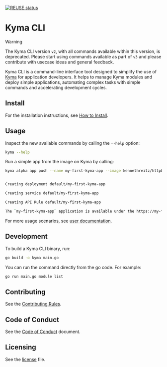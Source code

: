 <!-- markdown-link-check-disable-next-line -->

[![REUSE status](https://api.reuse.software/badge/github.com/kyma-project/cli)](https://api.reuse.software/info/github.com/kyma-project/cli)

# Kyma CLI

> [!WARNING]
> The Kyma CLI version `v2`, with all commands available within this version, is deprecated. Please start using commands available as part of `v3` and please contribute with usecase ideas and general feedback.

Kyma CLI is a command-line interface tool designed to simplify the use of [Kyma](https://github.com/kyma-project/kyma) for application developers. It helps to manage Kyma modules and deploy simple applications, automating complex tasks with simple commands and accelerating development cycles.

## Install

For the installation instructions, see [How to Install](./docs/user/README.md#how-to-install).

## Usage

Inspect the new available commands by calling the `--help` option:

```sh
kyma --help
```

Run a simple app from the image on Kyma by calling:

```sh
kyma alpha app push --name my-first-kyma-app --image kennethreitz/httpbin --expose --container-port 80


Creating deployment default/my-first-kyma-app

Creating service default/my-first-kyma-app

Creating API Rule default/my-first-kyma-app

The `my-first-kyma-app` application is available under the https://my-first-kyma-app.{CLUSTER_DOMAIN}/ address
```

For more usage scenarios, see [user documentation](./docs/user/README.md).

## Development

To build a Kyma CLI binary, run:

```sh
go build -o kyma main.go
```

You can run the command directly from the go code. For example:

```sh
go run main.go module list
```

## Contributing
<!--- mandatory section - do not change this! --->

See the [Contributing Rules](CONTRIBUTING.md).

## Code of Conduct
<!--- mandatory section - do not change this! --->

See the [Code of Conduct](CODE_OF_CONDUCT.md) document.

## Licensing
<!--- mandatory section - do not change this! --->

See the [license](LICENSE) file.
